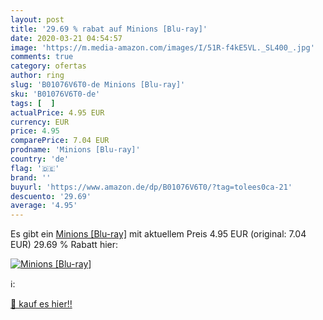 ```yaml
---
layout: post
title: '29.69 % rabat auf Minions [Blu-ray]'
date: 2020-03-21 04:54:57
image: 'https://m.media-amazon.com/images/I/51R-f4kE5VL._SL400_.jpg'
comments: true
category: ofertas
author: ring
slug: 'B01076V6T0-de Minions [Blu-ray]'
sku: 'B01076V6T0-de'
tags: [  ]
actualPrice: 4.95 EUR
currency: EUR
price: 4.95
comparePrice: 7.04 EUR
prodname: 'Minions [Blu-ray]'
country: 'de'
flag: '🇩🇪'
brand: ''
buyurl: 'https://www.amazon.de/dp/B01076V6T0/?tag=tolees0ca-21'
descuento: '29.69'
average: '4.95'
---
```


Es gibt ein [Minions [Blu-ray]](https://www.amazon.de/dp/B01076V6T0/?tag=tolees0ca-21) mit aktuellem Preis 4.95 EUR (original: 7.04 EUR) 29.69 % Rabatt hier:

[![Minions [Blu-ray]](https://m.media-amazon.com/images/I/51R-f4kE5VL._SL400_.jpg)](https://www.amazon.de/dp/B01076V6T0/?tag=tolees0ca-21)

ℹ️:


[🛒 kauf es hier!!](https://www.amazon.de/dp/B01076V6T0/?tag=tolees0ca-21)
